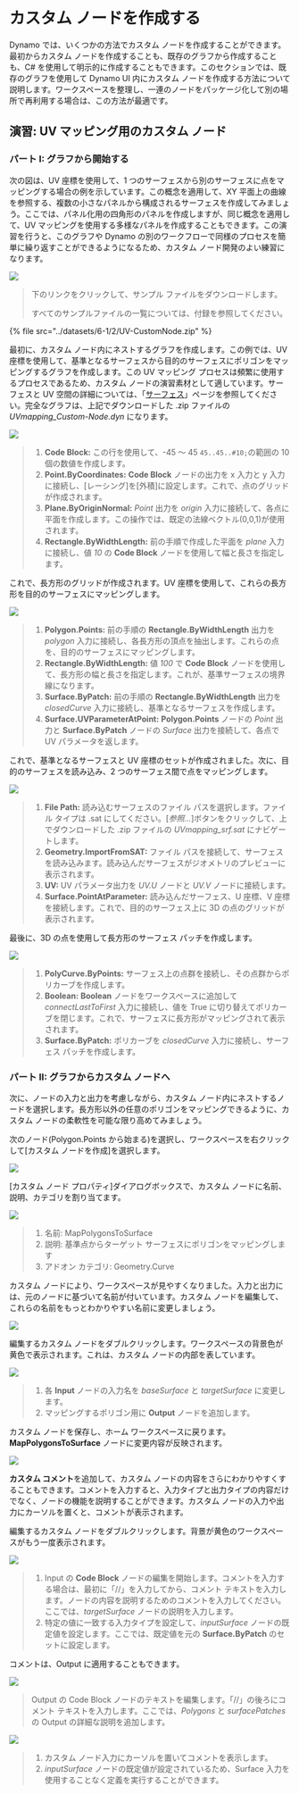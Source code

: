 # カスタム ノードを作成する

Dynamo では、いくつかの方法でカスタム ノードを作成することができます。最初からカスタム ノードを作成することも、既存のグラフから作成することも、C# を使用して明示的に作成することもできます。このセクションでは、既存のグラフを使用して Dynamo UI 内にカスタム ノードを作成する方法について説明します。ワークスペースを整理し、一連のノードをパッケージ化して別の場所で再利用する場合は、この方法が最適です。

## 演習: UV マッピング用のカスタム ノード

### パート I: グラフから開始する

次の図は、UV 座標を使用して、1 つのサーフェスから別のサーフェスに点をマッピングする場合の例を示しています。この概念を適用して、XY 平面上の曲線を参照する、複数の小さなパネルから構成されるサーフェスを作成してみましょう。ここでは、パネル化用の四角形のパネルを作成しますが、同じ概念を適用して、UV マッピングを使用する多様なパネルを作成することもできます。この演習を行うと、このグラフや Dynamo の別のワークフローで同様のプロセスを簡単に繰り返すことができるようになるため、カスタム ノード開発のよい練習になります。

![](../images/6-1/2/customnodeforuvmappingptI-01.jpg)

> 下のリンクをクリックして、サンプル ファイルをダウンロードします。
>
> すべてのサンプルファイルの一覧については、付録を参照してください。

{% file src="../datasets/6-1/2/UV-CustomNode.zip" %}

最初に、カスタム ノード内にネストするグラフを作成します。この例では、UV 座標を使用して、基準となるサーフェスから目的のサーフェスにポリゴンをマッピングするグラフを作成します。この UV マッピング プロセスは頻繁に使用するプロセスであるため、カスタム ノードの演習素材として適しています。サーフェスと UV 空間の詳細については、「[サーフェス](../../5\_essential\_nodes\_and\_concepts/5-2\_geometry-for-computational-design/5-surfaces.md)」ページを参照してください。完全なグラフは、上記でダウンロードした .zip ファイルの _UVmapping_Custom-Node.dyn_ になります。

![](../images/6-1/2/customnodeforuvmappingptI-02.jpg)

> 1. **Code Block:** この行を使用して、-45 ～ 45 `45..45..#10;`の範囲の 10 個の数値を作成します。
> 2. **Point.ByCoordinates:** **Code Block** ノードの出力を x 入力と y 入力に接続し、[レーシング]を[外積]に設定します。これで、点のグリッドが作成されます。
> 3. **Plane.ByOriginNormal:** _Point_ 出力を _origin_ 入力に接続して、各点に平面を作成します。この操作では、既定の法線ベクトル(0,0,1)が使用されます。
> 4. **Rectangle.ByWidthLength:** 前の手順で作成した平面を _plane_ 入力に接続し、値 _10_ の **Code Block** ノードを使用して幅と長さを指定します。

これで、長方形のグリッドが作成されます。UV 座標を使用して、これらの長方形を目的のサーフェスにマッピングします。

![](../images/6-1/2/customnodeforuvmappingptI-03.jpg)

> 1. **Polygon.Points:** 前の手順の **Rectangle.ByWidthLength** 出力を _polygon_ 入力に接続し、各長方形の頂点を抽出します。これらの点を、目的のサーフェスにマッピングします。
> 2. **Rectangle.ByWidthLength:** 値 _100_ で **Code Block** ノードを使用して、長方形の幅と長さを指定します。これが、基準サーフェスの境界線になります。
> 3. **Surface.ByPatch:** 前の手順の **Rectangle.ByWidthLength** 出力を _closedCurve_ 入力に接続し、基準となるサーフェスを作成します。
> 4. **Surface.UVParameterAtPoint:** **Polygon.Points** ノードの _Point_ 出力と **Surface.ByPatch** ノードの _Surface_ 出力を接続して、各点で UV パラメータを返します。

これで、基準となるサーフェスと UV 座標のセットが作成されました。次に、目的のサーフェスを読み込み、2 つのサーフェス間で点をマッピングします。

![](../images/6-1/2/customnodeforuvmappingptI-04.jpg)

> 1. **File Path:** 読み込むサーフェスのファイル パスを選択します。ファイル タイプは .sat にしてください。[_参照..._]ボタンをクリックして、上でダウンロードした .zip ファイルの _UVmapping_srf.sat_ にナビゲートします。
> 2. **Geometry.ImportFromSAT:** ファイル パスを接続して、サーフェスを読み込みます。読み込んだサーフェスがジオメトリのプレビューに表示されます。
> 3. **UV:** UV パラメータ出力を _UV.U_ ノードと _UV.V_ ノードに接続します。
> 4. **Surface.PointAtParameter:** 読み込んだサーフェス、U 座標、V 座標を接続します。これで、目的のサーフェス上に 3D の点のグリッドが表示されます。

最後に、3D の点を使用して長方形のサーフェス パッチを作成します。

![](../images/6-1/2/customnodeforuvmappingptI-05.jpg)

> 1. **PolyCurve.ByPoints:** サーフェス上の点群を接続し、その点群からポリカーブを作成します。
> 2. **Boolean:** **Boolean** ノードをワークスペースに追加して _connectLastToFirst_ 入力に接続し、値を True に切り替えてポリカーブを閉じます。これで、サーフェスに長方形がマッピングされて表示されます。
> 3. **Surface.ByPatch:** ポリカーブを _closedCurve_ 入力に接続し、サーフェス パッチを作成します。

### パート II: グラフからカスタム ノードへ

次に、ノードの入力と出力を考慮しながら、カスタム ノード内にネストするノードを選択します。長方形以外の任意のポリゴンをマッピングできるように、カスタム ノードの柔軟性を可能な限り高めてみましょう。

次のノード(Polygon.Points から始まる)を選択し、ワークスペースを右クリックして[カスタム ノードを作成]を選択します。

![](../images/6-1/2/customnodeforuvmappingptII-01.jpg)

[カスタム ノード プロパティ]ダイアログボックスで、カスタム ノードに名前、説明、カテゴリを割り当てます。

![](../images/6-1/2/customnodeforuvmappingptII-02.jpg)

> 1. 名前: MapPolygonsToSurface
> 2. 説明: 基準点からターゲット サーフェスにポリゴンをマッピングします
> 3. アドオン カテゴリ: Geometry.Curve

カスタム ノードにより、ワークスペースが見やすくなりました。入力と出力には、元のノードに基づいて名前が付いています。カスタム ノードを編集して、これらの名前をもっとわかりやすい名前に変更しましょう。

![](../images/6-1/2/customnodeforuvmappingptII-03.jpg)

編集するカスタム ノードをダブルクリックします。ワークスペースの背景色が黄色で表示されます。これは、カスタム ノードの内部を表しています。

![](../images/6-1/2/customnodeforuvmappingptII-04.jpg)

> 1. 各 **Input** ノードの入力名を _baseSurface_ と _targetSurface_ に変更します。
> 2. マッピングするポリゴン用に **Output** ノードを追加します。

カスタム ノードを保存し、ホーム ワークスペースに戻ります。**MapPolygonsToSurface** ノードに変更内容が反映されます。

![](../images/6-1/2/customnodeforuvmappingptII-05.jpg)

**カスタム コメント**を追加して、カスタム ノードの内容をさらにわかりやすくすることもできます。コメントを入力すると、入力タイプと出力タイプの内容だけでなく、ノードの機能を説明することができます。カスタム ノードの入力や出力にカーソルを置くと、コメントが表示されます。

編集するカスタム ノードをダブルクリックします。背景が黄色のワークスペースがもう一度表示されます。

![](../images/6-1/2/customnodeforuvmappingptII-06.jpg)

> 1. Input の **Code Block** ノードの編集を開始します。コメントを入力する場合は、最初に「//」を入力してから、コメント テキストを入力します。ノードの内容を説明するためのコメントを入力してください。ここでは、_targetSurface_ ノードの説明を入力します。
> 2. 特定の値に一致する入力タイプを設定して、_inputSurface_ ノードの既定値を設定します。ここでは、既定値を元の **Surface.ByPatch** のセットに設定します。

コメントは、Output に適用することもできます。

![](../images/6-1/2/customnodeforuvmappingptII-07.jpg)

> Output の Code Block ノードのテキストを編集します。「//」の後ろにコメント テキストを入力します。ここでは、_Polygons_ と _surfacePatches_ の Output の詳細な説明を追加します。

![](../images/6-1/2/customnodeforuvmappingptII-08.jpg)

> 1. カスタム ノード入力にカーソルを置いてコメントを表示します。
> 2. _inputSurface_ ノードの既定値が設定されているため、Surface 入力を使用することなく定義を実行することができます。
